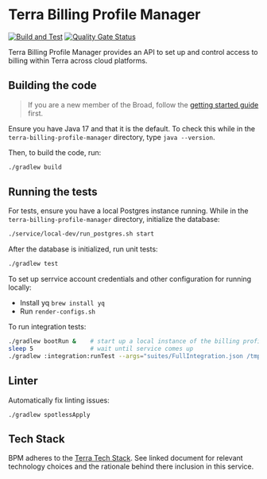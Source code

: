 # Terra Billing Profile Manager

[![Build and Test](https://github.com/DataBiosphere/terra-billing-profile-manager/actions/workflows/build-and-test.yml/badge.svg?branch=main)](https://github.com/DataBiosphere/terra-billing-profile-manager/actions/workflows/build-and-test.yml)
[![Quality Gate Status](https://sonarcloud.io/api/project_badges/measure?project=DataBiosphere_terra-billing-profile-manager&metric=alert_status)](https://sonarcloud.io/summary/new_code?id=DataBiosphere_terra-billing-profile-manager)

Terra Billing Profile Manager provides an API to set up and control access to billing
within Terra across cloud platforms.

## Building the code

> If you are a new member of the Broad, follow the [getting started guide](docs/getting-started.md)
first.

Ensure you have Java 17 and that it is the default. To check this while in the
`terra-billing-profile-manager` directory, type `java --version`.

Then, to build the code, run:

```sh
./gradlew build
```

## Running the tests

For tests, ensure you have a local Postgres instance running. While in the
`terra-billing-profile-manager` directory, initialize the database:

```sh
./service/local-dev/run_postgres.sh start
```

After the database is initialized, run unit tests:
```sh
./gradlew test
```

To set up serrvice account credentials and other configuration for running locally:
* Install yq `brew install yq`
* Run `render-configs.sh`

To run integration tests:
```sh
./gradlew bootRun &    # start up a local instance of the billing profile manager service
sleep 5                # wait until service comes up
./gradlew :integration:runTest --args="suites/FullIntegration.json /tmp/test"
```

## Linter
Automatically fix linting issues:
```
./gradlew spotlessApply
```

## Tech Stack
BPM adheres to the [Terra Tech Stack](https://docs.google.com/document/d/1JkTrtaci7EI0TnuR-68zYgTx_mRCNu-u2eV9XhexWTI/edit#heading=h.5z6knaqygr4a). See linked document for relevant technology choices and the rationale behind there inclusion in this service. 
